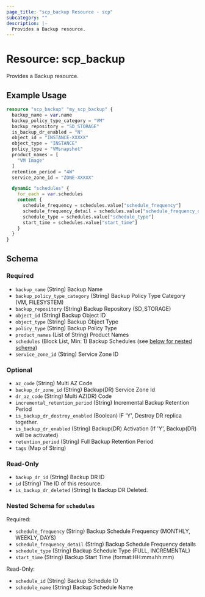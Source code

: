 ```yaml
---
page_title: "scp_backup Resource - scp"
subcategory: ""
description: |-
  Provides a Backup resource.
---
```


# Resource: scp_backup

Provides a Backup resource.


## Example Usage

```terraform
resource "scp_backup" "my_scp_backup" {
  backup_name = var.name
  backup_policy_type_category = "VM"
  backup_repository = "SD_STORAGE"
  is_backup_dr_enabled = "N"
  object_id = "INSTANCE-XXXXX"
  object_type = "INSTANCE"
  policy_type = "VMsnapshot"
  product_names = [
    "VM Image"
  ]
  retention_period = "4W"
  service_zone_id = "ZONE-XXXXX"

  dynamic "schedules" {
    for_each = var.schedules
    content {
      schedule_frequency = schedules.value["schedule_frequency"]
      schedule_frequency_detail = schedules.value["schedule_frequency_detail"]
      schedule_type = schedules.value["schedule_type"]
      start_time = schedules.value["start_time"]
    }
  }
}
```

<!-- schema generated by tfplugindocs -->
## Schema

### Required

- `backup_name` (String) Backup Name
- `backup_policy_type_category` (String) Backup Policy Type Category (VM, FILESYSTEM)
- `backup_repository` (String) Backup Repository (SD_STORAGE)
- `object_id` (String) Backup Object ID
- `object_type` (String) Backup Object Type
- `policy_type` (String) Backup Policy Type
- `product_names` (List of String) Product Names
- `schedules` (Block List, Min: 1) Backup Schedules (see [below for nested schema](#nestedblock--schedules))
- `service_zone_id` (String) Service Zone ID

### Optional

- `az_code` (String) Multi AZ Code
- `backup_dr_zone_id` (String) Backup(DR) Service Zone Id
- `dr_az_code` (String) Multi AZ(DR) Code
- `incremental_retention_period` (String) Incremental Backup Retention Period
- `is_backup_dr_destroy_enabled` (Boolean) IF 'Y', Destroy DR replica together.
- `is_backup_dr_enabled` (String) Backup(DR) Activation (If 'Y', Backup(DR) will be activated)
- `retention_period` (String) Full Backup Retention Period
- `tags` (Map of String)

### Read-Only

- `backup_dr_id` (String) Backup DR ID
- `id` (String) The ID of this resource.
- `is_backup_dr_deleted` (String) Is Backup DR Deleted.

<a id="nestedblock--schedules"></a>
### Nested Schema for `schedules`

Required:

- `schedule_frequency` (String) Backup Schedule Frequency (MONTHLY, WEEKLY, DAYS)
- `schedule_frequency_detail` (String) Backup Schedule Frequency details
- `schedule_type` (String) Backup Schedule Type (FULL, INCREMENTAL)
- `start_time` (String) Backup Start Time (format:HH:mm±hh:mm)

Read-Only:

- `schedule_id` (String) Backup Schedule ID
- `schedule_name` (String) Backup Schedule Name
